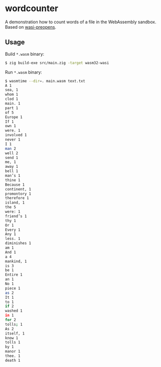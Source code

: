 # wordcounter

A demonstration how to count words of a file in the WebAssembly sandbox. Based on [wasi-preopens](https://github.com/voigt/zigwasm/tree/main/wasi-preopens).

## Usage

Build `*.wasm` binary:

```bash
$ zig build-exe src/main.zig -target wasm32-wasi
```

Run `*.wasm` binary:

```bash
$ wasmtime --dir=. main.wasm text.txt
A 1
sea, 1
whom 1
clod 1
main. 1
part 1
of 5
Europe 1
If 1
own 1
were. 1
involved 1
never 1
I 1
man 2
well 2
send 1
me, 1
away 1
bell 1
man’s 1
thine 1
Because 1
continent, 1
promontory 1
therefore 1
island, 1
the 5
were: 1
friend’s 1
thy 1
Or 1
Every 1
Any 1
less. 1
diminishes 1
am 1
And 1
a 4
mankind, 1
is 3
be 1
Entire 1
an 1
No 1
piece 1
as 2
It 1
to 1
if 2
washed 1
in 1
for 2
tolls; 1
As 2
itself, 1
know 1
tolls 1
by 1
manor 1
thee. 1
death 1
```
